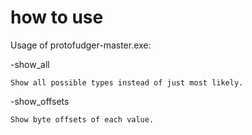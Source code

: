 # how to use
Usage of protofudger-master.exe:

-show_all

    Show all possible types instead of just most likely.

-show_offsets

    Show byte offsets of each value.
